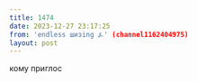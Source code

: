 ```yaml
---
title: 1474
date: 2023-12-27 23:17:25
from: 'endless шизing ⍼' (channel1162404975)
layout: post
---
```


кому приглос
